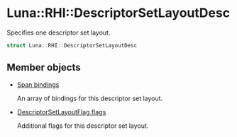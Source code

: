 # Luna::RHI::DescriptorSetLayoutDesc
Specifies one descriptor set layout. 

```c++
struct Luna::RHI::DescriptorSetLayoutDesc
```

## Member objects
* [Span<const DescriptorSetLayoutBinding> bindings](struct_luna_1_1_r_h_i_1_1_descriptor_set_layout_desc_1a04a8b7c92c2594638ffa79974fc5d51a.md)

    An array of bindings for this descriptor set layout. 

* [DescriptorSetLayoutFlag flags](struct_luna_1_1_r_h_i_1_1_descriptor_set_layout_desc_1a2818bebacdc114958ae914c678b28a0a.md)

    Additional flags for this descriptor set layout. 

